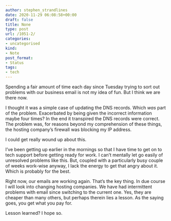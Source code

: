 ```yaml
---
author: stephen_strandlines
date: 2020-11-29 06:08:58+00:00
draft: false
title: None
type: post
url: /1051-2/
categories:
- uncategorised
kind:
- Note
post_format:
- Status
tags:
- tech
---
```


Spending a fair amount of time each day since Tuesday trying to sort out problems with our business email is not my idea of fun. But I think we are there now.

I thought it was a simple case of updating the DNS records. Which _was_ part of the problem. Exacerbated by being given the incorrect information maybe four times? In the end it transpired the DNS records were correct. The problem was, for reasons beyond my comprehension of these things, the hosting company’s firewall was blocking my IP address.

I could get really wound up about this.

I’ve been getting up earlier in the mornings so that I have time to get on to tech support before getting ready for work. I can’t mentally let go easily of unresolved problems like this. But, coupled with a particularly busy couple of weeks work-wise anyway, I lack the energy to get that angry about it. Which is probably for the best.

Right now, our emails are working again. That’s the key thing. In due course I will look into changing hosting companies. We have had intermittent problems with email since switching to the current one. Yes, they are cheaper than many others, but perhaps therein lies a lesson. As the saying goes, you get what you pay for.

Lesson learned? I hope so.
